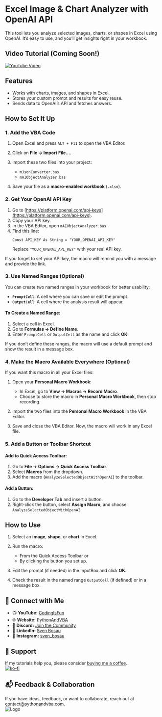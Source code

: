 # Excel Image & Chart Analyzer with OpenAI API

This tool lets you analyze selected images, charts, or shapes in Excel using OpenAI. It’s easy to use, and you’ll get insights right in your workbook.



## Video Tutorial (Coming Soon!)
[![YouTube Video](https://img.youtube.com/vi/XXX/0.jpg)](https://youtu.be/XXX)



## Features
- Works with charts, images, and shapes in Excel.
- Stores your custom prompt and results for easy reuse.
- Sends data to OpenAI’s API and fetches answers.



## How to Set It Up

### 1. Add the VBA Code
1. Open Excel and press `ALT + F11` to open the VBA Editor.
2. Click on **File → Import File...**.
3. Import these two files into your project:
   - `mJsonConverter.bas`
   - `mAIObjectAnalyzer.bas`

4. Save your file as a **macro-enabled workbook** (`.xlsm`).



### 2. Get Your OpenAI API Key
1. Go to [https://platform.openai.com/api-keys](https://platform.openai.com/api-keys).
2. Copy your API key.
3. In the VBA Editor, open `mAIObjectAnalyzer.bas`.
4. Find this line:
   ```vba
   Const API_KEY As String = "YOUR_OPENAI_API_KEY"
   ```
   Replace `"YOUR_OPENAI_API_KEY"` with your real API key.

If you forget to set your API key, the macro will remind you with a message and provide the link.



### 3. Use Named Ranges (Optional)
You can create two named ranges in your workbook for better usability:

- **`PromptCell`**: A cell where you can save or edit the prompt.
- **`OutputCell`**: A cell where the analysis result will appear.

#### To Create a Named Range:
1. Select a cell in Excel.
2. Go to **Formulas → Define Name**.
3. Enter `PromptCell` or `OutputCell` as the name and click **OK**.

If you don’t define these ranges, the macro will use a default prompt and show the result in a message box.



### 4. Make the Macro Available Everywhere (Optional)
If you want this macro in all your Excel files:

1. Open your **Personal Macro Workbook**:
   - In Excel, go to **View → Macros → Record Macro**.
   - Choose to store the macro in **Personal Macro Workbook**, then stop recording.

2. Import the two files into the **Personal Macro Workbook** in the VBA Editor.
3. Save and close the VBA Editor. Now, the macro will work in any Excel file.



### 5. Add a Button or Toolbar Shortcut
#### Add to Quick Access Toolbar:
1. Go to **File → Options → Quick Access Toolbar**.
2. Select **Macros** from the dropdown.
3. Add the macro (`AnalyzeSelectedObjectWithOpenAI`) to the toolbar.

#### Add a Button:
1. Go to the **Developer Tab** and insert a button.
2. Right-click the button, select **Assign Macro**, and choose `AnalyzeSelectedObjectWithOpenAI`.



## How to Use
1. Select an **image**, **shape**, or **chart** in Excel.
2. Run the macro:
   - From the Quick Access Toolbar or
   - By clicking the button you set up.

3. Edit the prompt (if needed) in the InputBox and click **OK**.
4. Check the result in the named range `OutputCell` (if defined) or in a message box.



## 🤝 Connect with Me
- 📺 **YouTube:** [CodingIsFun](https://youtube.com/c/CodingIsFun)
- 🌐 **Website:** [PythonAndVBA](https://pythonandvba.com)
- 💬 **Discord:** [Join the Community](https://pythonandvba.com/discord)
- 💼 **LinkedIn:** [Sven Bosau](https://www.linkedin.com/in/sven-bosau/)
- 📸 **Instagram:** [sven_bosau](https://www.instagram.com/sven_bosau/)

## 💖 Support 
If my tutorials help you, please consider [buying me a coffee](https://pythonandvba.com/coffee-donation).  
[![ko-fi](https://ko-fi.com/img/githubbutton_sm.svg)](https://pythonandvba.com/coffee-donation)

## 📬 Feedback & Collaboration
If you have ideas, feedback, or want to collaborate, reach out at contact@pythonandvba.com.  
![Logo](https://www.pythonandvba.com/banner-img)